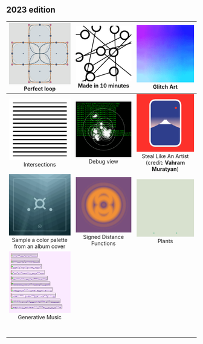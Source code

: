 ## 2023 edition

| [![](./day_1/genuary_1.gif)](./day_1/day_1.js)<br><center>Perfect loop</center> | [![](./day_2/genuary_2.png)](./day_2/day_2.js)<br/><center>Made in 10 minutes</center> | [![](./day_3/genuary_3.gif)](./day_3/day_3.pde)<br/><center>Glitch Art</center> |
| ------------------------------------------------------------ | ------------------------------------------------------------ | ------------------------------------------------------------ |
| [![](./day_4/genuary_4.gif)](./day_4/day_4.pde)<br/><center>Intersections</center> | [![](./day_5/genuary_5.gif)](./day_5/day_5.pde)<br/><center>Debug view</center> | [![](./day_6/genuary_6.gif)](./day_6/day_6.js)<br/><center>Steal Like An Artist (credit: **Vahram Muratyan**)</center> |
| [![](./day_7/genuary_7.png)](./day_7/day_7.js)<br/><center>Sample a color palette from an album cover</center> | [![](./day_8/genuary_8.gif)](./day_8/day_8.pde)<br/><center>Signed Distance Functions</center> | [![](./day_9/genuary_9.gif)](./day_9/day_9.pde)<br/><center>Plants</center> |
| [![](./day_10/genuary_10.gif)](./day_10/day_10.pde)<br/><center>Generative Music</center> |                                                              |                                                              |
|                                                              |                                                              |                                                              |
|                                                              |                                                              |                                                              |
|                                                              |                                                              |                                                              |
|                                                              |                                                              |                                                              |
|                                                              |                                                              |                                                              |
|                                                              |                                                              |                                                              |
|                                                              |                                                              |                                                              |
|                                                              |                                                              |                                                              |
